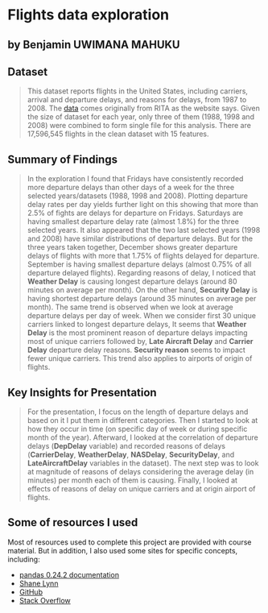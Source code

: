 # Flights data exploration
## by Benjamin UWIMANA MAHUKU


## Dataset

> This dataset reports flights in the United States, including carriers, arrival and departure delays, and reasons for delays,
from 1987 to 2008. The [data](http://stat-computing.org/dataexpo/2009/the-data.html) comes originally from RITA as the website says.
Given the size of dataset for each year, only three of them (1988, 1998 and 2008) were combined to form single file for this analysis. There are 17,596,545 flights in the clean dataset with 15 features.


## Summary of Findings

> In the exploration I found that Fridays have consistently recorded more departure delays than other days of a week for the three selected years/datasets (1988, 1998 and 2008). Plotting departure delay rates per day yields further light on this showing that more than 2.5% of fights are delays for departure on Fridays. Saturdays are having smallest departure delay rate (almost 1.8%) for the three selected years.
It also appeared that the two last selected years (1998 and 2008) have similar distributions of departure delays. But for the three years taken together, December shows greater departure delays of flights with more that 1.75% of flights delayed for departure. September is having smallest departure delays (almost 0.75% of all departure delayed flights).
Regarding reasons of delay, I noticed that **Weather Delay** is causing longest departure delays (around 80 minutes on average per month). On the other hand, **Security Delay** is having shortest departure delays (around 35 minutes on average per month). The same trend is observed when we look at average departure delays per day of week.
When we consider first 30 unique carriers linked to longest departure delays, It seems that **Weather Delay** is the most prominent reason of departure delays impacting most of unique carriers followed by, **Late Aircraft Delay** and **Carrier Delay** departure delay reasons. **Security reason** seems to impact fewer unique carriers. This trend also applies to airports of origin of flights.


## Key Insights for Presentation

> For the presentation, I focus on the length of departure delays and based on it I put them in different categories. Then I started to look at how they occur in time (on specific day of week or during specific month of the year).
Afterward, I looked at the correlation of departure delays (**DepDelay** variable) and recorded reasons of delays (**CarrierDelay**, **WeatherDelay**, **NASDelay**, **SecurityDelay**, and **LateAircraftDelay** variables in the dataset).
The next step was to look at magnitude of reasons of delays considering the average delay (in minutes) per month each of them is causing. Finally, I looked at effects of reasons of delay on unique carriers and at origin airport of flights.


## Some of resources I used

Most of resources used to complete this project are provided with course material. But in addition, I also used some sites for specific concepts, including:
- [pandas 0.24.2 documentation](https://pandas.pydata.org/pandas-docs/stable/reference/api/pandas.DataFrame.groupby.html)
- [Shane Lynn](https://www.shanelynn.ie/summarising-aggregation-and-grouping-data-in-python-pandas/)
- [GitHub](https://github.com/burakgunbatan/UdacityProject---CommunicateDataFindings)
- [Stack Overflow](https://stackoverflow.com/)
